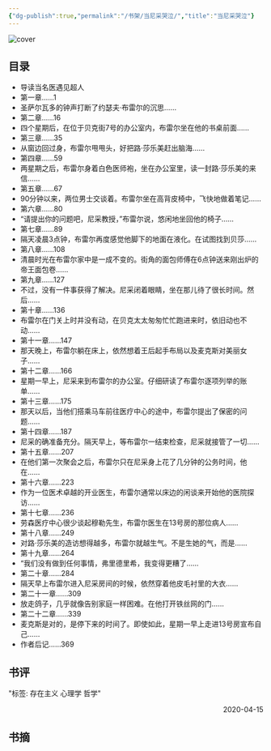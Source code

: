 ```yaml
---
{"dg-publish":true,"permalink":"/书架/当尼采哭泣/","title":"当尼采哭泣"}
---
```



![cover](https://s2.loli.net/2025/10/10/qD2OJWfPlB8G1ij.png)

## 目录


  - 导读当名医遇见超人
  - 第一章……1
  - 圣萨尔瓦多的钟声打断了约瑟夫·布雷尔的沉思……
  - 第二章……16
  - 四个星期后，在位于贝克街7号的办公室内，布雷尔坐在他的书桌前面……
  - 第三章……35
  - 从窗边回过身，布雷尔甩甩头，好把路·莎乐美赶出脑海……
  - 第四章……59
  - 两星期之后，布雷尔身着白色医师袍，坐在办公室里，读一封路·莎乐美的来信……
  - 第五章……67
  - 90分钟以来，两位男士交谈着。布雷尔坐在高背皮椅中，飞快地做着笔记……
  - 第六章……80
  - “请提出你的问题吧，尼采教授，”布雷尔说，悠闲地坐回他的椅子……
  - 第七章……89
  - 隔天凌晨3点钟，布雷尔再度感觉他脚下的地面在液化。在试图找到贝莎……
  - 第八章……108
  - 清晨时光在布雷尔家中是一成不变的。街角的面包师傅在6点钟送来刚出炉的帝王面包卷……
  - 第九章……127
  - 不过，没有一件事获得了解决。尼采闭着眼睛，坐在那儿待了很长时间。然后……
  - 第十章……136
  - 布雷尔在门关上时并没有动，在贝克太太匆匆忙忙跑进来时，依旧动也不动……
  - 第十一章……147
  - 那天晚上，布雷尔躺在床上，依然想着王后起手布局以及麦克斯对美丽女子……
  - 第十二章……166
  - 星期一早上，尼采来到布雷尔的办公室。仔细研读了布雷尔逐项列举的账单……
  - 第十三章……175
  - 那天以后，当他们搭乘马车前往医疗中心的途中，布雷尔提出了保密的问题……
  - 第十四章……187
  - 尼采的确准备充分。隔天早上，等布雷尔一结束检查，尼采就接管了一切……
  - 第十五章……207
  - 在他们第一次聚会之后，布雷尔只在尼采身上花了几分钟的公务时间，他在……
  - 第十六章……223
  - 作为一位医术卓越的开业医生，布雷尔通常以床边的闲谈来开始他的医院探访……
  - 第十七章……236
  - 劳森医疗中心很少谈起穆勒先生，布雷尔医生在13号房的那位病人……
  - 第十八章……249
  - 对路·莎乐美的造访想得越多，布雷尔就越生气。不是生她的气，而是……
  - 第十九章……264
  - “我们没有做到任何事情，弗里德里希，我变得更糟了……
  - 第二十章……284
  - 隔天早上布雷尔进入尼采房间的时候，依然穿着他皮毛衬里的大衣……
  - 第二十一章……309
  - 放走鸽子，几乎就像告别家庭一样困难。在他打开铁丝网的门……
  - 第二十二章……339
  - 麦克斯是对的，是停下来的时间了。即使如此，星期一早上走进13号房宣布自己……
  - 作者后记……369

## 书评

"标签: 存在主义 心理学 哲学"

<p align="right">2020-04-15</p>

## 书摘